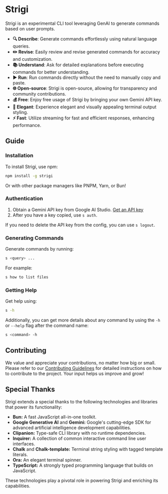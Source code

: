 # Strigi

Strigi is an experimental CLI tool leveraging GenAI to generate commands based on user prompts.

- **🔍 Describe**: Generate commands effortlessly using natural language queries.
- **✏️ Revise**: Easily review and revise generated commands for accuracy and customization.
- **📚 Understand**: Ask for detailed explanations before executing commands for better understanding.
- **▶️ Run**: Run commands directly without the need to manually copy and paste.
- **🌐 Open-source**: Strigi is open-source, allowing for transparency and community contributions.
- **💰 Free**: Enjoy free usage of Strigi by bringing your own Gemini API key.
- **🎨 Elegant**: Experience elegant and visually appealing terminal output styling.
- **⚡ Fast**: Utilize streaming for fast and efficient responses, enhancing performance.

## Guide

### Installation

To install Strigi, use npm:

```bash
npm install -g strigi
```

Or with other package managers like PNPM, Yarn, or Bun!

### Authentication

1. Obtain a Gemini API key from Google AI Studio. [Get an API key](https://makersuite.google.com/app/apikey)
2. After you have a key copied, use `s auth`.

If you need to delete the API key from the config, you can use `s logout`.

### Generating Commands

Generate commands by running:

```bash
s <query> ...
```

For example:

```bash
s how to list files
```

### Getting Help

Get help using:

```bash
s -h
```

Additionally, you can get more details about any command by using the `-h` or `--help` flag after the command name:

```bash
s <command> -h
```

## Contributing

We value and appreciate your contributions, no matter how big or small. Please refer to our [Contributing Guidelines](CONTRIBUTING.md) for detailed instructions on how to contribute to the project. Your input helps us improve and grow!

## Special Thanks

Strigi extends a special thanks to the following technologies and libraries that power its functionality:

- **Bun:** A fast JavaScript all-in-one toolkit.
- **Google Generative AI** and **Gemini:** Google's cutting-edge SDK for advanced artificial intelligence development capabilities.
- **Clipanion:** Type-safe CLI library with no runtime dependencies.
- **Inquirer:** A collection of common interactive command line user interfaces.
- **Chalk** and **Chalk-template:** Terminal string styling with tagged template literals.
- **Ora:** An elegant terminal spinner.
- **TypeScript:** A strongly typed programming language that builds on JavaScript.

These technologies play a pivotal role in powering Strigi and enriching its capabilities.

